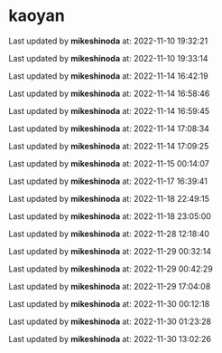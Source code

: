 # kaoyan
Last updated by **mikeshinoda** at: 2022-11-10 19:32:21

Last updated by **mikeshinoda** at: 2022-11-10 19:33:14

Last updated by **mikeshinoda** at: 2022-11-14 16:42:19

Last updated by **mikeshinoda** at: 2022-11-14 16:58:46

Last updated by **mikeshinoda** at: 2022-11-14 16:59:45

Last updated by **mikeshinoda** at: 2022-11-14 17:08:34

Last updated by **mikeshinoda** at: 2022-11-14 17:09:25

Last updated by **mikeshinoda** at: 2022-11-15 00:14:07

Last updated by **mikeshinoda** at: 2022-11-17 16:39:41

Last updated by **mikeshinoda** at: 2022-11-18 22:49:15

Last updated by **mikeshinoda** at: 2022-11-18 23:05:00

Last updated by **mikeshinoda** at: 2022-11-28 12:18:40

Last updated by **mikeshinoda** at: 2022-11-29 00:32:14

Last updated by **mikeshinoda** at: 2022-11-29 00:42:29

Last updated by **mikeshinoda** at: 2022-11-29 17:04:08

Last updated by **mikeshinoda** at: 2022-11-30 00:12:18

Last updated by **mikeshinoda** at: 2022-11-30 01:23:28

Last updated by **mikeshinoda** at: 2022-11-30 13:02:26
